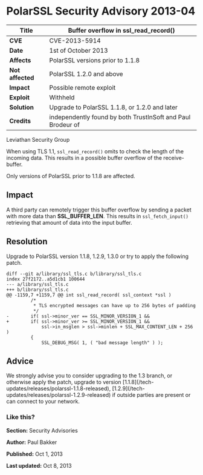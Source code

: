 # PolarSSL Security Advisory 2013-04

**Title** |  Buffer overflow in ssl_read_record()
---|---
**CVE** |  CVE-2013-5914
**Date** |  1st of October 2013
**Affects** |  PolarSSL versions prior to 1.1.8
**Not affected** |  PolarSSL 1.2.0 and above
**Impact** |  Possible remote exploit
**Exploit** |  Withheld
**Solution** |  Upgrade to PolarSSL 1.1.8, or 1.2.0 and later
**Credits** |  independently found by both TrustInSoft and Paul Brodeur of
Leviathan Security Group

When using TLS 1.1, `ssl_read_record()` omits to check the length of the
incoming data. This results in a possible buffer overflow of the receive-
buffer.

Only versions of PolarSSL prior to 1.1.8 are affected.

## Impact

A third party can remotely trigger this buffer overflow by sending a packet
with more data than **SSL_BUFFER_LEN**. This results in `ssl_fetch_input()`
retrieving that amount of data into the input buffer.

## Resolution

Upgrade to PolarSSL version 1.1.8, 1.2.9, 1.3.0 or try to apply the following
patch.



    diff --git a/library/ssl_tls.c b/library/ssl_tls.c
    index 27f2172..a5d1cb1 100644
    --- a/library/ssl_tls.c
    +++ b/library/ssl_tls.c
    @@ -1159,7 +1159,7 @@ int ssl_read_record( ssl_context *ssl )
             /*
              * TLS encrypted messages can have up to 256 bytes of padding
              */
    -        if( ssl->minor_ver == SSL_MINOR_VERSION_1 &&
    +        if( ssl->minor_ver >= SSL_MINOR_VERSION_1 &&
                 ssl->in_msglen > ssl->minlen + SSL_MAX_CONTENT_LEN + 256 )
             {
                 SSL_DEBUG_MSG( 1, ( "bad message length" ) );


## Advice

We strongly advise you to consider upgrading to the 1.3 branch, or otherwise
apply the patch, upgrade to version [1.1.8](/tech-
updates/releases/polarssl-1.1.8-released), [1.2.9](/tech-
updates/releases/polarssl-1.2.9-released) if outside parties are present or
can connect to your network.

### Like this?

**Section:**
Security Advisories

**Author:**
Paul Bakker

**Published:**
Oct 1, 2013

**Last updated:**
Oct 8, 2013